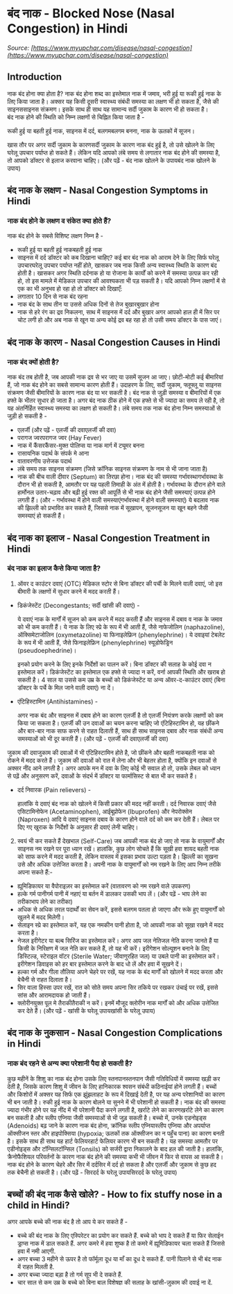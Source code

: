 # बंद नाक - Blocked Nose (Nasal Congestion) in Hindi
_Source: [https://www.myupchar.com/disease/nasal-congestion](https://www.myupchar.com/disease/nasal-congestion)_

## Introduction
नाक बंद होना क्या होता है?
नाक बंद होना शब्द का इस्तेमाल नाक में जमाव, भरी हुई या रूकी हुई नाक के लिए किया जाता है। अक्सर यह किसी दूसरी स्वास्थ्य संबंधी समस्या का लक्षण भी हो सकता है, जैसे की साइनससाइनस संक्रमण। इसके साथ ही साथ यह सामान्य सर्दी जुकाम के कारण भी हो सकता है।
बंद नाक होने की स्थिति को निम्न लक्षणों से चिह्नित किया जाता है -

रूकी हुई या बहती हुई नाक,
साइनस में दर्द,
बलगमबलगम बनना,
नाक के ऊतकों में सूजन।

खास तौर पर अगर सर्दी जुकाम के कारणसर्दी जुकाम के कारण नाक बंद हुई है, तो उसे खोलने के लिए घरेलू उपचार पर्याप्त हो सकते हैं। लेकिन यदि आपको लंबे समय से लगातार नाक बंद होने की समस्या है, तो आपको डॉक्टर से इलाज करवाना चाहिए।
(और पढ़ें - बंद नाक खोलने के उपायबंद नाक खोलने के उपाय)

## बंद नाक के लक्षण - Nasal Congestion Symptoms in Hindi
### नाक बंद होने के लक्षण व संकेत क्या होते हैं?
नाक बंद होने के सबसे विशिष्ट लक्षण निम्न है -
- रूकी हुई या बहती हुई नाकबहती हुई नाक
- साइनस में दर्द
डॉक्टर को कब दिखाना चाहिए?
कई बार बंद नाक को आराम देने के लिए सिर्फ घरेलू उपचारघरेलू उपचार पर्याप्त नहीं होते, खासकर जब नाक किसी अन्य स्वास्थ्य स्थिति के कारण बंद होती है। खासकर अगर स्थिति दर्दनाक हो या रोजाना के कार्यों को करने में समस्या उत्पन्न कर रही हो, तो इस मामले में मेडिकल उपचार की आवश्यकता भी पड़ सकती है।
यदि आपको निम्न लक्षणों में से एक का भी अनुभव हो रहा हो तो डॉक्टर को दिखाएँ:
- लगातार 10 दिन से नाक बंद रहना
- नाक बंद के साथ तीन या उससे अधिक दिनों से तेज बुखारबुखार होना
- नाक से हरे रंग का द्रव निकलना, साथ में साइनस में दर्द और बुखार
अगर आपको हाल ही में सिर पर चोट लगी हो और अब नाक से खून या अन्य कोई द्रव बह रहा हो तो उसी समय डॉक्टर के पास जाएं।

## बंद नाक के कारण - Nasal Congestion Causes in Hindi
### नाक बंद क्यों होती है?
नाक बंद तब होती है, जब आपकी नाक द्रव से भर जाए या उसमें सूजन आ जाए। छोटी-मोटी कई बीमारियां हैं, जो नाक बंद होने का सबसे सामान्य कारण होती हैं। उदाहरण के लिए, सर्दी जुकाम, फ्लूफ्लू या साइनस संक्रमण जैसी बीमारियों के कारण नाक बंद या भर सकती है। बंद नाक से जुड़ी समस्या व बीमारियों में एक हफ्ते के भीतर सुधार हो जाता है।
अगर बंद नाक ठीक होने में एक हफ्ते से भी ज्यादा का समय ले रही है, तो यह अंतर्निर्हित स्वास्थ्य समस्या का लक्षण हो सकती है। लंबे समय तक नाक बंद होना निम्न समस्याओं से जुड़ी हो सकती है -
- एलर्जी (और पढ़ें - एलर्जी की दवाएलर्जी की दवा)
- परागज ज्वरपरागज ज्वर (Hay Fever)
- नाक में कैंसरकैंसर-मुक्त पोलिप्स या नाक मार्ग में ट्यूमर बनना
- रासायनिक पदार्थ के संपर्क मे आना
- वातावरणीय उत्तेजक पदार्थ
- लंबे समय तक साइनस संक्रमण (जिसे क्रॉनिक साइनस संक्रमण के नाम से भी जाना जाता है)
- नाक की बीच वाली दीवार (Septum) का तिरछा होना।
नाक बंद की समस्या गर्भावस्थागर्भावस्था के दौरान भी हो सकती है, आमतौर पर यह पहली तिमाही के अंत में होती है। गर्भावस्था के दौरान होने वाले हार्मोनल उतार-चढ़ाव और बढ़ी हुई रक्त की आपूर्ति से भी नाक बंद होने जैसी समस्याएं उत्पन्न होने लगती हैं।
(और - गर्भावस्था में होने वाली समस्याएंगर्भावस्था में होने वाली समस्याएं)
ये बदलाव नाक की झिल्ली को प्रभावित कर सकते हैं, जिससे नाक में सूखापन, सूजनसूजन या खून बहने जैसी समस्याएं हो सकती हैं।

## बंद नाक का इलाज - Nasal Congestion Treatment in Hindi
### बंद नाक का इलाज कैसे किया जाता है?
1. ऑवर द काउंटर दवाएं (OTC)
मेडिकल स्टोर से बिना डॉक्टर की पर्ची के मिलने वाली दवाएं, जो इस बीमारी के लक्षणों में सुधार करने में मदद करती हैं।
- डिकंजेस्टेंट (Decongestants; सर्दी खांसी की दवाएं) -
	ये दवाएं नाक के मार्गों में सूजन को कम करने में मदद करती हैं और साइनस में दबाव व नाक के जमाव को भी कम करती हैं। ये नाक के लिए स्प्रे के रूप में भी आती हैं, जैसे नाफेजोलिन (naphazoline), ऑक्सिमेटाजोलिन (oxymetazoline) या फिनाइलेफ्रिन (phenylephrine)। ये दवाइयां टेबलेट के रूप में भी आती हैं, जैसे फिनाइलेफ्रिन (phenylephrine) स्यूडोफेड्रिन (pseudoephedrine)।

	इनको प्रयोग करने के लिए इनके निर्देशों का पालन करें। बिना डॉक्टर की सलाह के कोई दवा न इस्तेमाल करें। डिकंजेस्टेंट का इस्तेमाल एक हफ्ते से ज्यादा न करें, वर्ना आपकी स्थिति और खराब हो सकती है। 4 साल या उससे कम उम्र के बच्चों को डिकंजेस्टेंट या अन्य ऑवर-द-काउंटर दवाएं (बिना डॉक्टर के पर्चे के मिल जाने वाली दवाएं) ना दें।
- एंटिहिस्टामिन (Antihistamines) -
	अगर नाक बंद और साइनस में दबाव होने का कारण एलर्जी है तो एलर्जी नियंत्रण करके लक्षणों को कम किया जा सकता है। एलर्जी की उन दवाओं का चयन करना चाहिए जो एंटिहिस्टामिन हो, यह छींकने और बार-बार नाक साफ करने से राहत दिलाती हैं, साथ ही साथ साइनस दबाव और नाक संबंधी अन्य समस्याओं को भी दूर करती हैं। (और पढ़ें - एलर्जी की दवाएलर्जी की दवा)

जुकाम की दवाजुकाम की दवाओं में भी एंटिहिस्टामिन होते है, जो छींकने और बहती नाकबहती नाक को रोकने में मदद करते हैं। जुकाम की दवाओं को रात में लेना और भी बेहतर होता है, क्योंकि इन दवाओं से अक्सर नींद आने लगती है। अगर आपके मन में दवा के लिए कोई भी सवाल हो तो, उसके लेबल को ध्यान से पढ़ें और अनुसरण करें, दवाओं के संदर्भ में डॉक्टर या फार्मासिस्ट से बात भी कर सकते हैं।
- दर्द निवारक (Pain relievers) -
	हालांकि ये दवाएं बंद नाक को खोलने में किसी प्रकार की मदद नहीं करती। दर्द निवारक दवाएं जैसे एसिटामिनोफेन (Acetaminophen), आईबूप्रोफेन (Ibuprofen) और नेपरोक्सेन (Naproxen) आदि ये दवाएं साइनस दबाव के कारण होने वाले दर्द को कम कर देती हैं। लेबल पर दिए गए खुराक के निर्देशों के अनुसार ही दवाएं लेनी चाहिए।
2. स्वयं भी कर सकते हैं देखभाल (Self-Care)
जब आपकी नाक बंद हो जाए तो नाक के वायुमार्गों और साइनस नम रखने पर पूरा ध्यान रखें। हालांकि, कुछ लोग सोचते हैं कि सूखी हवा शायद बहती नाक को साफ करने में मदद करती है, लेकिन वास्तव में इसका प्रभाव उल्टा पड़ता है। झिल्ली का सूखना उसे और अधिक उत्तेजित करता है।
अपनी नाक के वायुमार्गों को नम रखने के लिए आप निम्न तरीके अपना सकते हैं:-
- ह्यूमिडिफायर या वैपोराइज़र का इस्तेमाल करें (वातावरण को नम रखने वाले उपकरण)
- हल्के गर्म पानीगर्म पानी में नहाएं या बर्तन में डालकर उसकी भाप लें। (और पढ़ें - भाप लेने का तरीकाभाप लेने का तरीका)
- अधिक से अधिक तरल पदार्थों का सेवन करें, इससे बलगम पतला हो जाएगा और रूके हुए वायुमार्गों को खुलने में मदद मिलेगी।
- सेलाइन स्प्रे का इस्तेमाल करें, यह एक नमकीन पानी होता है, जो आपकी नाक को सूखा रखने में मदद करता है।
- नेजल इरीगेटर या बल्ब सिरिंज का इस्तेमाल करें। अगर आप जल नेतिजल नेति करना जानते हैं या किसी के निरिक्षण में जल नेति कर सकते हैं, तो यह भी करें। इरीगेशन सोल्यूशन बनाने के लिए डिस्टिल्ड, स्टेराइल वॉटर (Sterile Water; जीवाणुरहित जल) या उबले पानी का इस्तेमाल करें। इरीगेशन डिवाइस को हर बार इस्तेमाल करने के बाद धो लें और हवा में सूखने दें।
- हल्का गर्म और गीला तौलिया अपने चेहरे पर रखें, यह नाक के बंद मार्गों को खोलने में मदद करता और बेचैनी से राहत दिलाता है।
- सिर वाला हिस्सा उपर रखें, रात को सोते समय अपना सिर तकिये पर रखकर उंचाई पर रखें, इससे सांस और आरामदायक हो जाती हैं।
- क्लोरीनयुक्त पूल मे तैराकीतैराकी न करें। इनमें मौजूद क्लोरीन नाक मार्गों को और अधिक उत्तेजित कर देते हैं।
(और पढ़ें - खांसी के घरेलू उपायखांसी के घरेलू उपाय)

## बंद नाक के नुकसान - Nasal Congestion Complications in Hindi
### नाक बंद रहने से अन्य क्या परेशानी पैदा हो सकती है?
कुछ महीनें के शिशु का नाक बंद होना उसके लिए स्तनपानस्तनपान जैसी गतिविधियों में समस्या खड़ी कर देती है, जिसके कारण शिशु में जीवन के लिए हानिकारक श्वसन संबंधी कठिनाईयां होने लगती हैं। बच्चों और किशोरों में अक्सर यह सिर्फ एक झुंझलाहट के रूप में दिखाई देती है, पर यह अन्य परेशानियों का कारण भी बन जाती है।
रुकी हुई नाक के कारण बोलने या सुनने में भी परेशानी हो सकती है। नाक बंद की समस्या ज्यादा गंभीर होने पर यह नींद में भी परेशानी पैदा करने लगती है, खर्राटे लेने का कारणखर्राटे लेने का कारण बन सकती है और स्लीप एप्निया जैसी समस्याओं से भी जुड़ सकती है। बच्चो में, उनके एडनोइड्स (Adenoids) बढ़ जाने के कारण नाक बंद होना, क्रॉनिक स्लीप एप्नियास्लीप एप्निया और अपर्याप्त ऑक्सीजन स्तर और हाइपोक्सिया (hypoxia; ऊतकों तक ऑक्सीजन का न पहुँच पाना) का कारण बनती है। इसके साथ ही साथ यह हार्ट फेलियरहार्ट फेलियर कारण भी बन सकती है। यह समस्या आमतौर पर एडीनोइड्स और टॉन्सिलटॉन्सिल (Tonsils) को सर्जरी द्वारा निकालने के बाद हल की जाती है। हालांकि, क्रैनोफैशियल परिवर्तनों के कारण नाक बंद होने की समस्या कभी भी जीवन में फिर से वापस आ सकती है।
नाक बंद होने के कारण चेहरे और सिर में दर्दसिर में दर्द हो सकता है और एलर्जी और जुकाम से कुछ हद तक बेचैनी हो सकती है।
(और पढ़ें - सिरदर्द के घरेलू उपायसिरदर्द के घरेलू उपाय)

## बच्चों की बंद नाक कैसे खोले? - How to fix stuffy nose in a child in Hindi?
अगर आपके बच्चे की नाक बंद है तो आप ये कर सकते हैं -
- बच्चे की बंद नाक के लिए एस्पिरेटर का प्रयोग कर सकते हैं. बच्चे को भाप दे सकते हैं या फिर सेलाईन ड्राप्स नाक में डाल सकते हैं. अगर कमरे में हवा शुष्क है तो कमरे में ह्यूमिडिफायर चला सकते हैं जिससे हवा में नमी आएगी.
- अगर बच्चा 3 महीने से ऊपर है तो फॉर्मूला दूध या माँ का दूध दे सकते हैं. पानी पिलाने से भी बंद नाक में राहत मिलती है.
- अगर बच्चा ज्यादा बड़ा है तो गर्म सूप भी दे सकते हैं.
- चार साल से कम उम्र के बच्चे को बिना बाल विशेषज्ञ की सलाह के खांसी-ज़ुकाम की दवाई ना दें.


